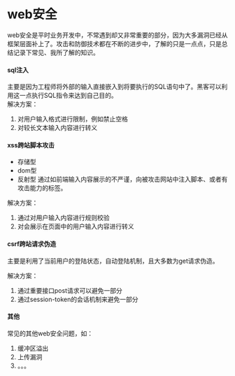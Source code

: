 # web安全
web安全是平时业务开发中，不常遇到却又非常重要的部分，因为大多漏洞已经从框架层面补上了。攻击和防御技术都在不断的进步中，了解的只是一点点，只是总结记录下常见、我所了解的知识。  

#### sql注入
主要是因为工程师将外部的输入直接嵌入到将要执行的SQL语句中了。黑客可以利用这一点执行SQL指令来达到自己目的。  
解决方案：  
1. 对用户输入格式进行限制，例如禁止空格  
2. 对较长文本输入内容进行转义  

#### xss跨站脚本攻击   
- 存储型
- dom型
- 反射型
通过如前端输入内容展示的不严谨，向被攻击网站中注入脚本、或者有攻击能力的标签。  

解决方案：  
1. 通过对用户输入内容进行规则校验
2. 对会展示在页面中的用户输入内容进行转义

#### csrf跨站请求伪造
主要是利用了当前用户的登陆状态，自动登陆机制，且大多数为get请求伪造。  

解决方案：  
1. 通过重要接口post请求可以避免一部分
2. 通过session-token的会话机制来避免一部分  

#### 其他
常见的其他web安全问题，如：  
1. 缓冲区溢出
2. 上传漏洞
3. 。。。